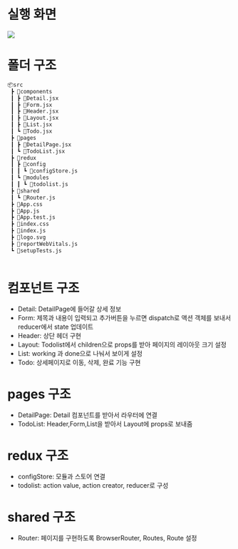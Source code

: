 # 실행 화면
<img src="https://user-images.githubusercontent.com/107227445/182543724-c0cc1a01-874c-4331-b9c1-30735cd734d3.gif"/>

# 폴더 구조
``` bash
📦src
 ┣ 📂components
 ┃ ┣ 📜Detail.jsx
 ┃ ┣ 📜Form.jsx
 ┃ ┣ 📜Header.jsx
 ┃ ┣ 📜Layout.jsx
 ┃ ┣ 📜List.jsx
 ┃ ┗ 📜Todo.jsx
 ┣ 📂pages
 ┃ ┣ 📜DetailPage.jsx
 ┃ ┗ 📜TodoList.jsx
 ┣ 📂redux
 ┃ ┣ 📂config
 ┃ ┃ ┗ 📜configStore.js
 ┃ ┗ 📂modules
 ┃ ┃ ┗ 📜todolist.js
 ┣ 📂shared
 ┃ ┗ 📜Router.js
 ┣ 📜App.css
 ┣ 📜App.js
 ┣ 📜App.test.js
 ┣ 📜index.css
 ┣ 📜index.js
 ┣ 📜logo.svg
 ┣ 📜reportWebVitals.js
 ┗ 📜setupTests.js
 
 ```
# 컴포넌트 구조
* Detail: DetailPage에 들어갈 상세 정보
* Form: 제목과 내용이 입력되고 추가버튼을 누르면 dispatch로 액션 객체를 보내서 reducer에서 state 업데이트
* Header: 상단 헤더 구현 
* Layout: Todolist에서 children으로 props를 받아 페이지의 레이아웃 크기 설정
* List: working 과 done으로 나눠서 보이게 설정
* Todo: 상세페이지로 이동, 삭제, 완료 기능 구현

# pages 구조
* DetailPage: Detail 컴포넌트를 받아서 라우터에 연결
* TodoList: Header,Form,List을 받아서 Layout에  props로 보내줌 

# redux 구조
* configStore: 모듈과 스토어 연결
* todolist: action value, action creator, reducer로 구성

# shared 구조
* Router: 페이지를 구현하도록 BrowserRouter, Routes, Route 설정
